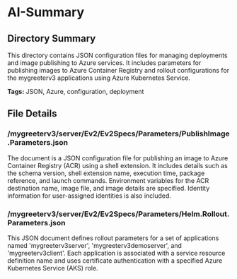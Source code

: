 # AI-Summary
## Directory Summary
This directory contains JSON configuration files for managing deployments and image publishing to Azure services. It includes parameters for publishing images to Azure Container Registry and rollout configurations for the mygreeterv3 applications using Azure Kubernetes Service.

**Tags:** JSON, Azure, configuration, deployment

## File Details
    
### /mygreeterv3/server/Ev2/Ev2Specs/Parameters/PublishImage.Parameters.json
The document is a JSON configuration file for publishing an image to Azure Container Registry (ACR) using a shell extension. It includes details such as the schema version, shell extension name, execution time, package reference, and launch commands. Environment variables for the ACR destination name, image file, and image details are specified. Identity information for user-assigned identities is also included.

### /mygreeterv3/server/Ev2/Ev2Specs/Parameters/Helm.Rollout.Parameters.json
This JSON document defines rollout parameters for a set of applications named 'mygreeterv3server', 'mygreeterv3demoserver', and 'mygreeterv3client'. Each application is associated with a service resource definition name and uses certificate authentication with a specified Azure Kubernetes Service (AKS) role.
